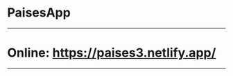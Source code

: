 # PaisesApp
----------------------------------------
# Online: https://paises3.netlify.app/
----------------------------------------
